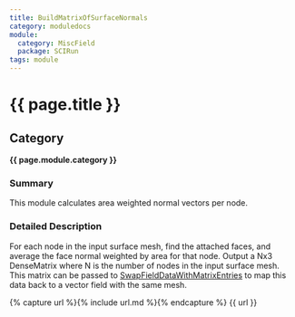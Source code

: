 ```yaml
---
title: BuildMatrixOfSurfaceNormals
category: moduledocs
module:
  category: MiscField
  package: SCIRun
tags: module
---
```


# {{ page.title }}

## Category

**{{ page.module.category }}**

### Summary

This module calculates area weighted normal vectors per node.

### Detailed Description

For each node in the input surface mesh, find the attached faces, and average the face normal weighted by area for that node. Output a Nx3 DenseMatrix where N is the number of nodes in the input surface mesh. This matrix can be passed to [SwapFieldDataWithMatrixEntries](#SwapFieldDataWithMatrixEntries) to map this data back to a vector field with the same mesh.

{% capture url %}{% include url.md %}{% endcapture %}
{{ url }}

